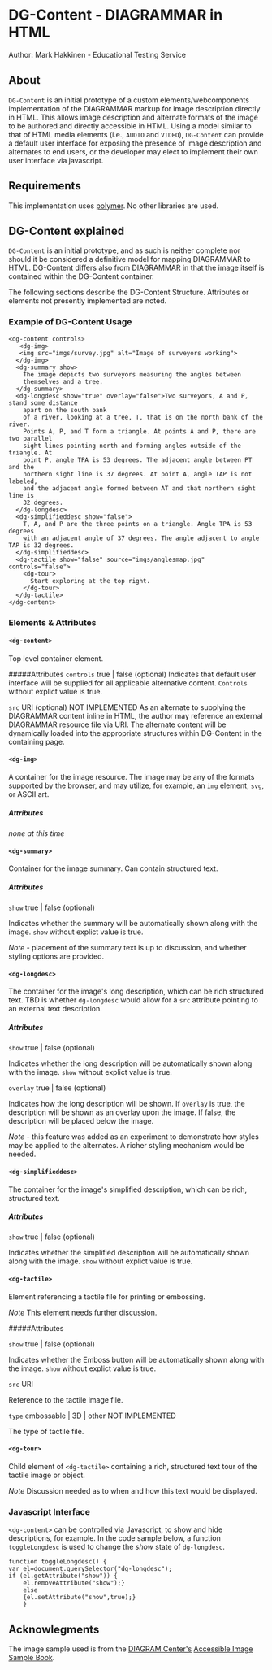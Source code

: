 # DG-Content - DIAGRAMMAR in HTML
Author: Mark Hakkinen - Educational Testing Service
## About
`DG-Content` is an initial prototype of a custom elements/webcomponents implementation of the DIAGRAMMAR markup for image description directly in HTML.  This allows image description and alternate formats of the image to be authored and directly accessible in HTML. Using a model similar to that of HTML media elements (i.e., `AUDIO` and `VIDEO`), `DG-Content` can provide a default user interface for exposing the presence of image description and alternates to end users, or the developer may elect to implement their own user interface via javascript.

## Requirements
This implementation uses [polymer](http://www.polymer-project.org).  No other libraries are used.

## DG-Content explained
`DG-Content` is an initial prototype, and as such is neither complete nor should it be considered a definitive model for mapping DIAGRAMMAR to HTML. DG-Content differs also from DIAGRAMMAR in that the image itself is contained within the DG-Content container.

The following sections describe the DG-Content Structure. Attributes or elements not presently implemented are noted.
### Example of DG-Content Usage
```
<dg-content controls>
   <dg-img>
   <img src="imgs/survey.jpg" alt="Image of surveyors working">
  </dg-img>
  <dg-summary show>
    The image depicts two surveyors measuring the angles between
    themselves and a tree.
  </dg-summary>
  <dg-longdesc show="true" overlay="false">Two surveyors, A and P, stand some distance 
    apart on the south bank 
	of a river, looking at a tree, T, that is on the north bank of the river. 
	Points A, P, and T form a triangle. At points A and P, there are two parallel 
	sight lines pointing north and forming angles outside of the triangle. At 
	point P, angle TPA is 53 degrees. The adjacent angle between PT and the 
	northern sight line is 37 degrees. At point A, angle TAP is not labeled, 
	and the adjacent angle formed between AT and that northern sight line is 
	32 degrees.
  </dg-longdesc>
  <dg-simplifieddesc show="false">
    T, A, and P are the three points on a triangle. Angle TPA is 53 degrees 
	with an adjacent angle of 37 degrees. The angle adjacent to angle TAP is 32 degrees.
  </dg-simplifieddesc>
  <dg-tactile show="false" source="imgs/anglesmap.jpg" controls="false">
    <dg-tour>
      Start exploring at the top right.
    </dg-tour>
  </dg-tactile>
</dg-content>
```
### Elements & Attributes
#### `<dg-content>`
Top level container element.

#####Attributes
`controls` true | false  (optional)
Indicates that default user interface will be supplied for all applicable alternative content. `Controls` without explict value is true.

`src` URI (optional) NOT IMPLEMENTED
As an alternate to supplying the DIAGRAMMAR content inline in HTML, the author may reference an external DIAGRAMMAR resource file via URI. The alternate content will be dynamically loaded into the appropriate structures within DG-Content in the containing page.

#### `<dg-img>`

A container for the image resource.  The image may be any of the formats supported by the browser, and may utilize, for example, an `img` element, `svg`, or ASCII art. 

##### Attributes

*none at this time*

#### `<dg-summary>`
Container for the image summary. Can contain structured text.

##### Attributes

`show` true | false  (optional)

Indicates whether the summary will be automatically shown along with the image. `show` without explict value is true.

*Note* - placement of the summary text is up to discussion, and whether styling options are provided.

#### `<dg-longdesc>`
The container for the image's long description, which can be rich structured text.  TBD is whether `dg-longdesc` would allow for a `src` attribute pointing to an external text description.
##### Attributes

`show` true | false  (optional)

Indicates whether the long description will be automatically shown along with the image. `show` without explict value is true.

`overlay` true | false (optional)

Indicates how the long description will be shown. If `overlay` is true, the description will be shown as an overlay upon the image.  If false, the description will be placed below the image.

*Note* - this feature was added as an experiment to demonstrate how styles may be applied to the alternates. A richer styling mechanism would be needed.

#### `<dg-simplifieddesc>`

The container for the image's simplified description, which can be rich, structured text.

##### Attributes

`show` true | false  (optional)

Indicates whether the simplified description will be automatically shown along with the image. `show` without explict value is true.

#### `<dg-tactile>`

Element referencing a tactile file for printing or embossing.

*Note* This element needs further discussion.

#####Attributes

`show` true | false  (optional)

Indicates whether the Emboss button will be automatically shown along with the image. `show` without explict value is true.

`src` URI 

Reference to the tactile image file.

`type` embossable | 3D | other    NOT IMPLEMENTED

The type of tactile file.

#### `<dg-tour>`

Child element of `<dg-tactile>` containing a rich, structured text tour of the tactile image or object.

*Note* Discussion needed as to when and how this text would be displayed.

### Javascript Interface

`<dg-content>` can be controlled via Javascript, to show and hide descriptions, for example.  In the code sample below, a function `toggleLongdesc` is used to change the *show* state of `dg-longdesc`.

```
function toggleLongdesc() {
var el=document.querySelector("dg-longdesc");
if (el.getAttribute("show")) {
    el.removeAttribute("show");}
    else
    {el.setAttribute("show",true);}
    } 

```

## Acknowlegments

The image sample used is from the [DIAGRAM Center's](http://www.diagramcenter.org) [Accessible Image Sample Book](http://diagramcenter.org/standards-and-practices/accessible-image-sample-book.html).

